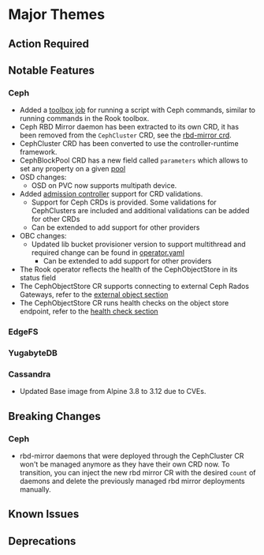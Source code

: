 # Major Themes

## Action Required

## Notable Features

### Ceph

- Added a [toolbox job](Documentation/ceph-toolbox.md#toolbox-job) for running a script with Ceph commands, similar to running commands in the Rook toolbox.
- Ceph RBD Mirror daemon has been extracted to its own CRD, it has been removed from the `CephCluster` CRD, see the [rbd-mirror crd](Documentation/ceph-rbd-mirror-crd.html).
- CephCluster CRD has been converted to use the controller-runtime framework.
- CephBlockPool CRD has a new field called `parameters` which allows to set any property on a given [pool](Documentation/ceph-pool-crd.html#add-specific-pool-properties)
- OSD changes:
  - OSD on PVC now supports multipath device.
- Added [admission controller](Documentation/admission-controller-usage.md) support for CRD validations.
  - Support for Ceph CRDs is provided. Some validations for CephClusters are included and additional validations can be added for other CRDs
  - Can be extended to add support for other providers
- OBC changes:
  - Updated lib bucket provisioner version to support multithread and required change can be found in [operator.yaml](cluster/examples/kubernetes/ceph/operator.yaml#L449)
    - Can be extended to add support for other providers
- The Rook operator reflects the health of the CephObjectStore in its status field
- The CephObjectStore CR supports connecting to external Ceph Rados Gateways, refer to the [external object section](Documentation/ceph-object.html#connect-to-external-object-store)
- The CephObjectStore CR runs health checks on the object store endpoint, refer to the [health check section](Documentation/ceph-object-store-crd.html#health-settings)

### EdgeFS

### YugabyteDB

### Cassandra

- Updated Base image from Alpine 3.8 to 3.12 due to CVEs.

## Breaking Changes

### Ceph

- rbd-mirror daemons that were deployed through the CephCluster CR won't be managed anymore as they have their own CRD now.
To transition, you can inject the new rbd mirror CR with the desired `count` of daemons and delete the previously managed rbd mirror deployments manually.


## Known Issues

### <Storage Provider>

## Deprecations

### <Storage Provider>
